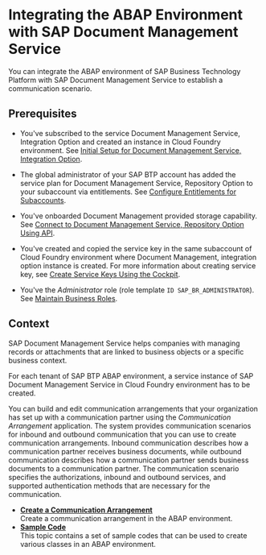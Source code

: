 <!-- loio61920789e1a247258c2fcf4b0697621e -->

# Integrating the ABAP Environment with SAP Document Management Service

You can integrate the ABAP environment of SAP Business Technology Platform with SAP Document Management Service to establish a communication scenario.



<a name="loio61920789e1a247258c2fcf4b0697621e__prereq_hwv_vvj_jpb"/>

## Prerequisites

-   You've subscribed to the service Document Management Service, Integration Option and created an instance in Cloud Foundry environment. See [Initial Setup for Document Management Service, Integration Option](https://help.sap.com/viewer/f6e70dd4bffa4b65965b43feed4c9429/Cloud/en-US/bc0f1ec7d5374b968e0b0de6db470c94.html).

-   The global administrator of your SAP BTP account has added the service plan for Document Management Service, Repository Option to your subaccount via entitlements. See [Configure Entitlements for Subaccounts](https://help.sap.com/viewer/65de2977205c403bbc107264b8eccf4b/Cloud/en-US/5ba357b4fa1e4de4b9fcc4ae771609da.html).

-   You've onboarded Document Management provided storage capability. See [Connect to Document Management Service, Repository Option Using API](https://help.sap.com/viewer/f6e70dd4bffa4b65965b43feed4c9429/Cloud/en-US/d30200e0993a457888db2786d4bb5cd9.html).

-   You've created and copied the service key in the same subaccount of Cloud Foundry environment where Document Management, integration option instance is created. For more information about creating service key, see [Create Service Keys Using the Cockpit](https://help.sap.com/viewer/65de2977205c403bbc107264b8eccf4b/Cloud/en-US/cdf4f200db3e4c248fa67401937b2f78.html).

-   You've the *Administrator* role \(role template `ID SAP_BR_ADMINISTRATOR`\). See [Maintain Business Roles](https://help.sap.com/viewer/65de2977205c403bbc107264b8eccf4b/Cloud/en-US/8980ad05330b4585ab96a8e09cef4688.html).



## Context

SAP Document Management Service helps companies with managing records or attachments that are linked to business objects or a specific business context.

For each tenant of SAP BTP ABAP environment, a service instance of SAP Document Management Service in Cloud Foundry environment has to be created.

You can build and edit communication arrangements that your organization has set up with a communication partner using the *Communication Arrangement* application. The system provides communication scenarios for inbound and outbound communication that you can use to create communication arrangements. Inbound communication describes how a communication partner receives business documents, while outbound communication describes how a communication partner sends business documents to a communication partner. The communication scenario specifies the authorizations, inbound and outbound services, and supported authentication methods that are necessary for the communication.

-   **[Create a Communication Arrangement](Create_a_Communication_Arrangement_b7a87fd.md "Create a communication arrangement in the ABAP environment.")**  
Create a communication arrangement in the ABAP environment.
-   **[Sample Code](Sample_Code_76b08e1.md "This topic contains a set of sample codes that can be used to create various classes in
		an ABAP environment.")**  
This topic contains a set of sample codes that can be used to create various classes in an ABAP environment.

